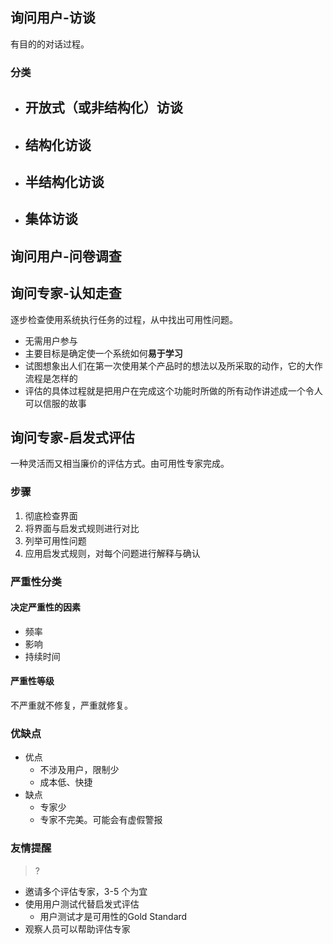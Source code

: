 ## 询问用户-访谈

有目的的对话过程。

### 分类
- 开放式（或非结构化）访谈
	- 
- 结构化访谈
	- 
- 半结构化访谈
	- 
- 集体访谈
	- 

## 询问用户-问卷调查


## 询问专家-认知走查

逐步检查使用系统执行任务的过程，从中找出可用性问题。

- 无需用户参与
- 主要目标是确定使一个系统如何**易于学习**
- 试图想象出人们在第一次使用某个产品时的想法以及所采取的动作，它的大作流程是怎样的
- 评估的具体过程就是把用户在完成这个功能时所做的所有动作讲述成一个令人可以信服的故事



## 询问专家-启发式评估

一种灵活而又相当廉价的评估方式。由可用性专家完成。

### 步骤

1. 彻底检查界面
2. 将界面与启发式规则进行对比
3. 列举可用性问题
4. 应用启发式规则，对每个问题进行解释与确认

### 严重性分类
#### 决定严重性的因素
- 频率
- 影响
- 持续时间
#### 严重性等级
不严重就不修复，严重就修复。

### 优缺点
- 优点
	- 不涉及用户，限制少
	- 成本低、快捷
- 缺点
	- 专家少
	- 专家不完美。可能会有虚假警报

### 友情提醒
> ?

- 邀请多个评估专家，3-5 个为宜
- 使用用户测试代替启发式评估
	- 用户测试才是可用性的Gold Standard
- 观察人员可以帮助评估专家